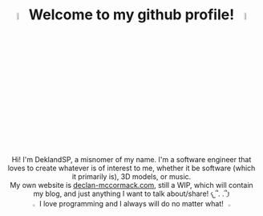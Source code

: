 <h1 align="center"> <img src="https://media1.giphy.com/media/v1.Y2lkPTc5MGI3NjExaWYyczBraHNmZzJmdHQzcmw0cnlrZXMza3IyaXBtOWNrcjBzZW51dyZlcD12MV9pbnRlcm5hbF9naWZfYnlfaWQmY3Q9cw/3pV1IMQQMHYTw7gR8y/giphy.gif" width="6%"> Welcome to my github profile! <img src="https://media1.giphy.com/media/v1.Y2lkPTc5MGI3NjExaWYyczBraHNmZzJmdHQzcmw0cnlrZXMza3IyaXBtOWNrcjBzZW51dyZlcD12MV9pbnRlcm5hbF9naWZfYnlfaWQmY3Q9cw/3pV1IMQQMHYTw7gR8y/giphy.gif" width="6%"> </h1>
<br>
<p align="center">
  Hi! I'm DeklandSP, a misnomer of my name. I'm a software engineer that loves to create whatever is of interest to me, whether it be software (which it primarily is), 3D models, or music.
  <br /> My own website is <a href="https://github.com/DeklandSP" target="_blank">declan-mccormack.com</a>, still a WIP, which will contain my blog, and just anything I want to talk about/share! 𐔌՞. .՞𐦯
  <br /><img src="https://media1.giphy.com/media/v1.Y2lkPTc5MGI3NjExY255djlnZHRrMHVudThrdmtnbTlnOGx3YWN4N2tvczY4Mm1hN2l0NSZlcD12MV9pbnRlcm5hbF9naWZfYnlfaWQmY3Q9Zw/q3OZluiy6kqN0SpLIT/giphy.gif" width="3%"> I love programming and I always will do no matter what! <img src="https://media1.giphy.com/media/v1.Y2lkPTc5MGI3NjExY255djlnZHRrMHVudThrdmtnbTlnOGx3YWN4N2tvczY4Mm1hN2l0NSZlcD12MV9pbnRlcm5hbF9naWZfYnlfaWQmY3Q9Zw/q3OZluiy6kqN0SpLIT/giphy.gif" width="3%">
</p>
<br>
